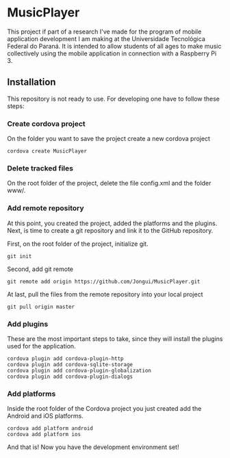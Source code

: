 # MusicPlayer
This project if part of a research I've made for the program of mobile application development I am making at the Universidade Tecnológica Federal do Paraná. It is intended to allow students of all ages to make music collectively using the mobile application in connection with a Raspberry Pi 3.

## Installation
This repository is not ready to use. For developing one have to follow these steps:

### Create cordova project
On the folder you want to save the project create a new cordova project

`cordova create MusicPlayer`

### Delete tracked files
On the root folder of the project, delete the file config.xml and the folder www/.

### Add remote repository
At this point, you created the project, added the platforms and the plugins. Next, is time to create a git repository and link it to the GitHub repository.

First, on the root folder of the project, initialize git.

`git init`

Second, add git remote

`git remote add origin https://github.com/Jongui/MusicPlayer.git`

At last, pull the files from the remote repository into your local project

`git pull origin master`

### Add plugins
These are the most important steps to take, since they will install the plugins used for the application.

```
cordova plugin add cordova-plugin-http
cordova plugin add cordova-sqlite-storage
cordova plugin add cordova-plugin-globalization
cordova plugin add cordova-plugin-dialogs
```

### Add platforms
Inside the root folder of the Cordova project you just created add the Android and iOS platforms.

```
cordova add platform android
cordova add platform ios
```

And that is! Now you have the development environment set!

